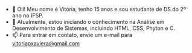 - 👋 Oii! Meu nome é Vitória, tenho 15 anos e sou estudante de DS do 2º ano no IFSP.
- 🌱 Atualmente, estou iniciando o conhecimento na Análise em Desenvolvimento de Sistemas, incluindo HTML, CSS, Phyton e C.
- 📫 Para entrar em contato, envie um e-mail para vitoriapxaviera@gmail.com
